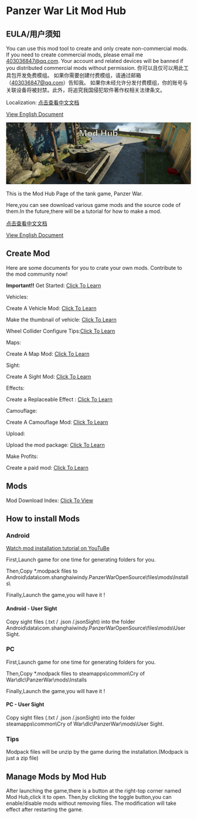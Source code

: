 # Panzer War Lit Mod Hub

## EULA/用户须知

You can use this mod tool to create and only create non-commercial mods. If you need to create commercial mods, please email me 403036847@qq.com. Your account and related devices will be banned if you distributed commercial mods without permission. 你可以且仅可以用此工具包开发免费模组。 如果你需要创建付费模组，请通过邮箱（403036847@qq.com）告知我。 如果你未经允许分发付费模组，你的账号与关联设备将被封禁。此外，将追究我国侵犯软件著作权相关法律条文。

Localization:
[点击查看中文文档](https://github.com/Doreamonsky/Panzer-War-Lit-Mod/wiki/%E6%A8%A1%E7%BB%84%E4%B8%8B%E8%BD%BD%E6%8C%87%E5%8D%97)

[View English Document](https://github.com/Doreamonsky/Panzer-War-Lit-Mod/blob/master/README.md)

![ModHub](https://github.com/Doreamonsky/Panzer-War-Lit-Mod/blob/master/Pics/ModHub.jpg?raw=true)

This is the Mod Hub Page of the tank game, Panzer War.

Here,you can see download various game mods and the source code of them.In the future,there will be a tutorial for how to make a mod.

[点击查看中文文档](https://github.com/Doreamonsky/Panzer-War-Lit-Mod/wiki/%E6%A8%A1%E7%BB%84%E4%B8%8B%E8%BD%BD%E6%8C%87%E5%8D%97)

[View English Document](https://github.com/Doreamonsky/Panzer-War-Lit-Mod/blob/master/README.md)

## Create Mod

Here are some documents for you to crate your own mods. Contribute to the mod community now!

**Important!!** Get Started: [Click To Learn](Tutorials/GetStarted.md)

Vehicles:

Create A Vehicle Mod: [Click To Learn](Tutorials/Vehicle.md)

Make the thumbnail of vehicle: [Click To Learn](Tutorials/Vehicle-Thumbnail.md)

Wheel Collider Configure Tips:[Click To Learn](Tutorials/WheelColliderTip.md)

Maps:

Create A Map Mod: [Click To Learn](Tutorials/MapWizard.md)

Sight:

Create A Sight Mod: [Click To Learn](Tutorials/Sight.md)

Effects:

Create a Replaceable Effect : [Click To Learn](Tutorials/ReplaceableEffect.md)

Camouflage:

Create A Camouflage Mod: [Click To Learn](Tutorials/Camouflage.md)


Upload:

Upload the mod package: [Click To Learn](Tutorials/ContributeCommunity.md)

Make Profits:

Create a paid mod: [Click To Learn](Tutorials/PaidPackage.md)

## Mods

Mod Download Index: [Click To View](https://github.com/Doreamonsky/Panzer-War-Lit-Mod/wiki/Mod-Index)

## How to install Mods

### Android

[Watch mod installation tutorial on YouTuBe](https://youtu.be/8vIR9Q39DGg)

First,Launch game for one time for generating folders for you.

Then,Copy \*.modpack files to Android\data\com.shanghaiwindy.PanzerWarOpenSource\files\mods\Installs\

Finally,Launch the game,you will have it !

#### Android - User Sight

Copy sight files (.txt / .json /.jsonSight) into the folder Android\data\com.shanghaiwindy.PanzerWarOpenSource\files\mods\User Sight.

### PC

First,Launch game for one time for generating folders for you.

Then,Copy \*.modpack files to steamapps\common\Cry of War\dlc\PanzerWar\mods\Installs

Finally,Launch the game,you will have it !

#### PC - User Sight

Copy sight files (.txt / .json /.jsonSight) into the folder steamapps\common\Cry of War\dlc\PanzerWar\mods\User Sight.

### Tips

Modpack files will be unzip by the game during the installation.(Modpack is just a zip file)

## Manage Mods by Mod Hub

After launching the game,there is a button at the right-top corner named Mod Hub,click it to open.
Then,by clicking the toggle button,you can enable/disable mods without removing files. The modification will take effect after restarting the game.
